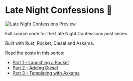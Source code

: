 # Late Night Confessions 🦀

![Late Night Confessions Preview](https://cdn-images-1.medium.com/max/1600/1*tlJAI985s9Racs0c_kiTYw.png)

Full source code for the Late Night Confessions post series. 

Built with Rust, Rocket, Diesel and Askama.

Read the posts in this series:

* [Part 1 - Launching a Rocket](#)
* [Part 2 - Adding Diesel](#)
* [Part 3 - Templating with Askama](#)
